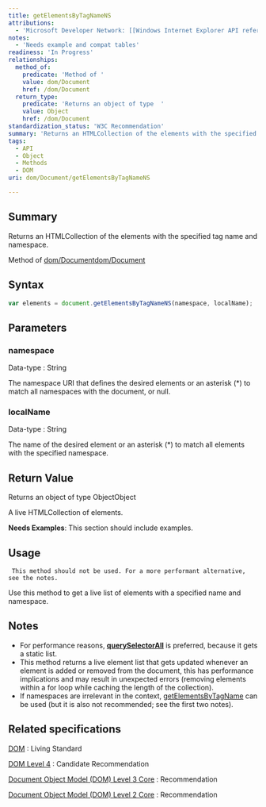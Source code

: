 ```yaml
---
title: getElementsByTagNameNS
attributions:
  - 'Microsoft Developer Network: [[Windows Internet Explorer API reference](http://msdn.microsoft.com/en-us/library/ie/hh828809%28v=vs.85%29.aspx) Article]'
notes:
  - 'Needs example and compat tables'
readiness: 'In Progress'
relationships:
  method_of:
    predicate: 'Method of '
    value: dom/Document
    href: /dom/Document
  return_type:
    predicate: 'Returns an object of type  '
    value: Object
    href: /dom/Document
standardization_status: 'W3C Recommendation'
summary: 'Returns an HTMLCollection of the elements with the specified tag name and namespace.'
tags:
  - API
  - Object
  - Methods
  - DOM
uri: dom/Document/getElementsByTagNameNS

---
```

## Summary

Returns an HTMLCollection of the elements with the specified tag name and namespace.

Method of [dom/Document](/dom/Document)[dom/Document](/dom/Document)

## Syntax

``` js
var elements = document.getElementsByTagNameNS(namespace, localName);
```

## Parameters

### namespace

 Data-type
:   String

 The namespace URI that defines the desired elements or an asterisk (\*) to match all namespaces with the document, or null.

### localName

 Data-type
:   String

 The name of the desired element or an asterisk (\*) to match all elements with the specified namespace.

## Return Value

Returns an object of type ObjectObject

A live HTMLCollection of elements.

**Needs Examples**: This section should include examples.

## Usage

     This method should not be used. For a more performant alternative, see the notes.

Use this method to get a live list of elements with a specified name and namespace.

## Notes

-   For performance reasons, [**querySelectorAll**](/css/selectors_api/querySelectorAll) is preferred, because it gets a static list.
-   This method returns a live element list that gets updated whenever an element is added or removed from the document, this has performance implications and may result in unexpected errors (removing elements within a for loop while caching the length of the collection).
-   If namespaces are irrelevant in the context, [getElementsByTagName](/dom/Document/getElementsByTagName) can be used (but it is also not recommended; see the first two notes).

## Related specifications

[DOM](http://dom.spec.whatwg.org/)
:   Living Standard

[DOM Level 4](http://www.w3.org/TR/2014/CR-dom-20140508/#dom-document-getelementsbytagnamens)
:   Candidate Recommendation

[Document Object Model (DOM) Level 3 Core](http://www.w3.org/TR/DOM-Level-3-Core/)
:   Recommendation

[Document Object Model (DOM) Level 2 Core](http://www.w3.org/TR/DOM-Level-2-Core/)
:   Recommendation
